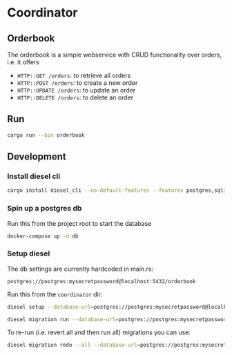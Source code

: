 # Coordinator

## Orderbook

The orderbook is a simple webservice with CRUD functionality over orders, i.e.
it offers

- `HTTP::GET /orders`: to retrieve all orders
- `HTTP::POST /orders`: to create a new order
- `HTTP::UPDATE /orders`: to update an order
- `HTTP::DELETE /orders`: to delete an order

## Run

```bash
cargo run --bin orderbook
```

## Development

### Install diesel cli

```bash
cargo install diesel_cli --no-default-features --features postgres,sqlite
```

### Spin up a postgres db

Run this from the project root to start the database

```bash
docker-compose up -d db
```

### Setup diesel

The db settings are currently hardcoded in main.rs:

```
postgres://postgres:mysecretpassword@localhost:5432/orderbook
```

Run this from the `coordinator` dir:

```bash
diesel setup --database-url=postgres://postgres:mysecretpassword@localhost:5432/orderbook --migration-dir ./migrations
```

```bash
diesel migration run --database-url=postgres://postgres:mysecretpassword@localhost:5432/orderbook --migration-dir ./migrations
```

To re-run (i.e. revert all and then run all) migrations you can use:

```bash
diesel migration redo --all --database-url=postgres://postgres:mysecretpassword@localhost:5432/orderbook --migration-dir ./migrations
```
